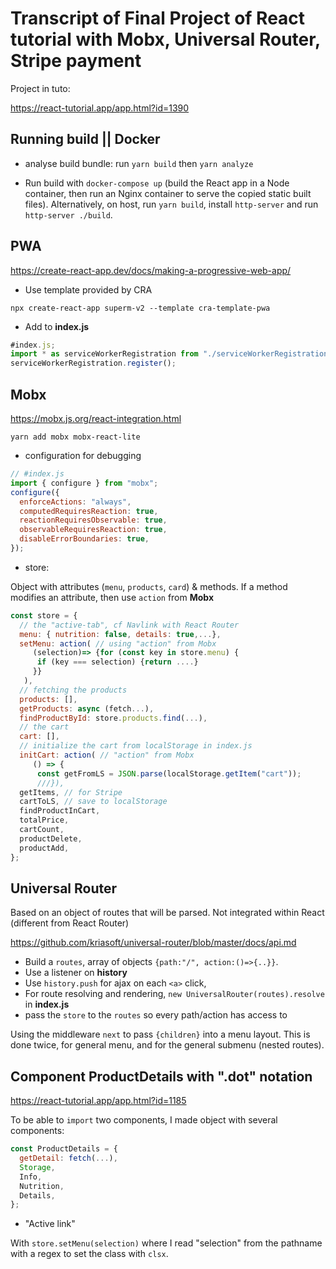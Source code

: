 # Transcript of Final Project of React tutorial with Mobx, Universal Router, Stripe payment

Project in tuto:

<https://react-tutorial.app/app.html?id=1390>

## Running build || Docker

- analyse build bundle: run `yarn build` then `yarn analyze`

- Run build with `docker-compose up` (build the React app in a Node container, then run an Nginx container to serve the copied static built files). Alternatively, on host, run `yarn build`, install `http-server` and run `http-server ./build`.

## PWA

<https://create-react-app.dev/docs/making-a-progressive-web-app/>

- Use template provided by CRA

`npx create-react-app superm-v2 --template cra-template-pwa`

- Add to **index.js**

```js
#index.js;
import * as serviceWorkerRegistration from "./serviceWorkerRegistration";
serviceWorkerRegistration.register();
```

## Mobx

<https://mobx.js.org/react-integration.html>

`yarn add mobx mobx-react-lite`

- configuration for debugging

```js
// #index.js
import { configure } from "mobx";
configure({
  enforceActions: "always",
  computedRequiresReaction: true,
  reactionRequiresObservable: true,
  observableRequiresReaction: true,
  disableErrorBoundaries: true,
});
```

- store:

Object with attributes (`menu`, `products`, `card`) & methods. If a method modifies an attribute, then use `action` from **Mobx**

```js
const store = {
  // the "active-tab", cf Navlink with React Router
  menu: { nutrition: false, details: true,...},
  setMenu: action( // using "action" from Mobx
     (selection)=> {for (const key in store.menu) {
      if (key === selection) {return ....}
     }}
   ),
  // fetching the products
  products: [],
  getProducts: async (fetch...),
  findProductById: store.products.find(...),
  // the cart
  cart: [],
  // initialize the cart from localStorage in index.js
  initCart: action( // "action" from Mobx
     () => {
      const getFromLS = JSON.parse(localStorage.getItem("cart"));
      ///}),
  getItems, // for Stripe
  cartToLS, // save to localStorage
  findProductInCart,
  totalPrice,
  cartCount,
  productDelete,
  productAdd,
};
```

## Universal Router

Based on an object of routes that will be parsed. Not integrated within React (different from React Router)

<https://github.com/kriasoft/universal-router/blob/master/docs/api.md>

- Build a `routes`, array of objects `{path:"/", action:()=>{..}}`.
- Use a listener on **history**
- Use `history.push` for ajax on each `<a>` click,
- For route resolving and rendering, `new UniversalRouter(routes).resolve` in **index.js**
- pass the `store` to the `routes` so every path/action has access to

Using the middleware `next` to pass `{children}` into a menu layout. This is done twice, for general menu, and for the general submenu (nested routes).

## Component **ProductDetails** with ".dot" notation

<https://react-tutorial.app/app.html?id=1185>

To be able to `import` two components, I made object with several components:

```js
const ProductDetails = {
  getDetail: fetch(...),
  Storage,
  Info,
  Nutrition,
  Details,
};
```

- "Active link"

With `store.setMenu(selection)` where I read "selection" from the pathname with a regex to set the class with `clsx`.
